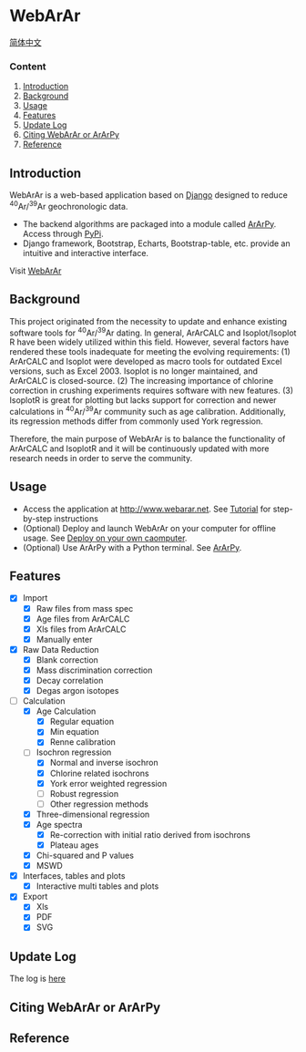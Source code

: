 
# WebArAr

[简体中文](README_zh_CN.md)

### Content

1. [Introduction](#introduction)
2. [Background](#background)
3. [Usage](#usage)
4. [Features](#features)
5. [Update Log](#update-log)
6. [Citing WebArAr or ArArPy](#citing-webarar-or-ararpy)
7. [Reference](#reference)

## Introduction

WebArAr is a web-based application based on [Django](https://www.djangoproject.com/) 
designed to reduce <sup>40</sup>Ar/<sup>39</sup>Ar geochronologic data.

* The backend algorithms are packaged into a module called [ArArPy](https://github.com/wuyangchn/ararpy.git). 
Access through [PyPi](https://pypi.org/project/ararpy/).
* Django framework, Bootstrap, Echarts, Bootstrap-table, etc. provide an intuitive and interactive interface.

Visit [WebArAr](https://www.webarar.net)

## Background

This project originated from the necessity to update and enhance existing software tools for 
<sup>40</sup>Ar/<sup>39</sup>Ar dating. In general, ArArCALC and Isoplot/Isoplot R have been 
widely utilized within this field. However, several factors have rendered these tools inadequate 
for meeting the evolving requirements: (1) ArArCALC and Isoplot were developed as macro tools for 
outdated Excel versions, such as Excel 2003. Isoplot is no longer maintained, and ArArCALC is 
closed-source. (2) The increasing importance of chlorine correction in crushing experiments 
requires software with new features. (3) IsoplotR is great for plotting but lacks support 
for correction and newer calculations in <sup>40</sup>Ar/<sup>39</sup>Ar community such as 
age calibration. Additionally, its regression methods differ from commonly used York regression.

Therefore, the main purpose of WebArAr is to balance the functionality of ArArCALC and 
IsoplotR and it will be continuously updated with more research needs in order to serve 
the community.


## Usage

* Access the application at http://www.webarar.net.
See [Tutorial](/static/readme/Tutorial.md) for step-by-step instructions
* (Optional) Deploy and launch WebArAr on your computer for offline usage. 
See [Deploy on your own caomputer](/static/readme/Deployment.md).
* (Optional) Use ArArPy with a Python terminal. See [ArArPy](#ararpy).
<!-- * [Video examples]() -->


## Features
- [x] Import
    - [x] Raw files from mass spec
    - [x] Age files from ArArCALC
    - [x] Xls files from ArArCALC
    - [x] Manually enter
- [x] Raw Data Reduction
    - [x] Blank correction
    - [x] Mass discrimination correction
    - [x] Decay correlation
    - [x] Degas argon isotopes
- [ ] Calculation
    - [x] Age Calculation
        - [x] Regular equation
        - [x] Min equation
        - [x] Renne calibration
    - [ ] Isochron regression
        - [x] Normal and inverse isochron
        - [x] Chlorine related isochrons
        - [x] York error weighted regression
        - [ ] Robust regression
        - [ ] Other regression methods
    - [x] Three-dimensional regression
    - [x] Age spectra
        - [x] Re-correction with initial ratio derived from isochrons
        - [x] Plateau ages
    - [x] Chi-squared and P values
    - [x] MSWD 
- [x] Interfaces, tables and plots
    - [x] Interactive multi tables and plots 
- [x] Export
    - [x] Xls
    - [x] PDF
    - [x] SVG

## Update Log

The log is [here](/../CHANGE_LOG.md)

## Citing WebArAr or ArArPy


## Reference

